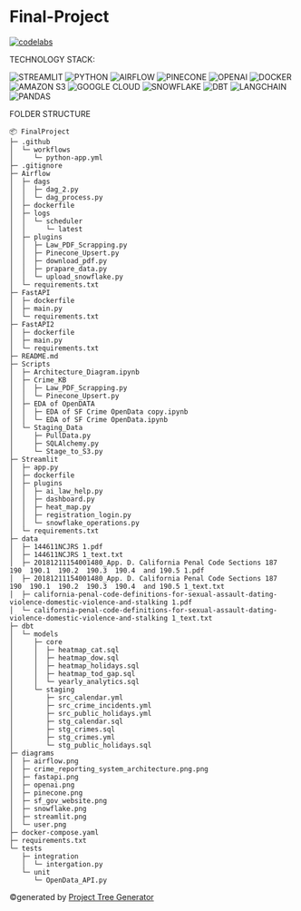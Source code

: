 # Final-Project

[![codelabs](https://img.shields.io/badge/codelabs-4285F4?style=for-the-badge&logo=codelabs&logoColor=white)](https://codelabs-preview.appspot.com/?file_id=1xUfakw7LccMhvFhGFg9IFMVMT_t6iD20rxPMDuDIyWA#0)

TECHNOLOGY STACK:

![STREAMLIT](https://camo.githubusercontent.com/121d8055ce25931b33557341b1397ec6721dca05b7f07978cbf3c9b9f4509b13/68747470733a2f2f696d672e736869656c64732e696f2f62616467652f53747265616d6c69742d4646344234423f7374796c653d666f722d7468652d6261646765266c6f676f3d73747265616d6c6974266c6f676f436f6c6f723d7768697465)
![PYTHON](https://camo.githubusercontent.com/9b071a101345849864a7ceb6b7f4fd417736f7cad1fe3c932bedfa09c2de43bc/68747470733a2f2f696d672e736869656c64732e696f2f62616467652f507974686f6e2d3442384242453f7374796c653d666f722d7468652d6261646765266c6f676f3d707974686f6e266c6f676f436f6c6f723d79656c6c6f77)
![AIRFLOW](https://camo.githubusercontent.com/90283584a4d10128fab5d50234c7e8c51890dca9fba7a2eed2c134c4ff3d9650/68747470733a2f2f696d672e736869656c64732e696f2f62616467652f4170616368655f416972666c6f772d3030413745313f7374796c653d666f722d7468652d6261646765266c6f676f3d6170616368652d616972666c6f77266c6f676f436f6c6f723d7768697465)
![PINECONE](https://camo.githubusercontent.com/f7ca013f24dd4af1198ae37273a586f4e542e1956d1ae01fe998b8c443bd8d85/68747470733a2f2f696d672e736869656c64732e696f2f62616467652f50696e65636f6e652d3635353846353f7374796c653d666f722d7468652d6261646765266c6f676f3d70696e65636f6e65266c6f676f436f6c6f723d7768697465)
![OPENAI](https://camo.githubusercontent.com/6c106082ea01116c5ddf8065ec79dbedfec28163d581b036c0768d0329e76776/68747470733a2f2f696d672e736869656c64732e696f2f62616467652f4f70656e41492d3431323939313f7374796c653d666f722d7468652d6261646765266c6f676f3d6f70656e6169266c6f676f436f6c6f723d7768697465)
![DOCKER](https://camo.githubusercontent.com/e20a054f7480fe4d651329ca4d15dc16767671ea36971dfca72ccf90413d615a/68747470733a2f2f696d672e736869656c64732e696f2f62616467652f446f636b65722d3064623765643f7374796c653d666f722d7468652d6261646765266c6f676f3d646f636b6572266c6f676f436f6c6f723d7768697465)
![AMAZON S3](https://camo.githubusercontent.com/e2797019197ecc78e7b0b1242100f9d536442d89c10a06f8bc3813d428d7f8f3/68747470733a2f2f696d672e736869656c64732e696f2f62616467652f416d617a6f6e5f53332d4637434131383f7374796c653d666f722d7468652d6261646765266c6f676f3d616d617a6f6e2d7333266c6f676f436f6c6f723d7768697465)
![GOOGLE CLOUD](https://camo.githubusercontent.com/9bd9f9218a1c67f5069d37db967e8857b18e34acece18ea1a05333412951e993/68747470733a2f2f696d672e736869656c64732e696f2f62616467652f476f6f676c655f436c6f75642d3432383546343f7374796c653d666f722d7468652d6261646765266c6f676f3d676f6f676c65636c6f7564266c6f676f436f6c6f723d7768697465)
![SNOWFLAKE](https://camo.githubusercontent.com/dc35a1d40a4c61e5b08851b29a05998c1150fa48e739484e1087bdd6ac9ac6b1/68747470733a2f2f696d672e736869656c64732e696f2f62616467652f536e6f77666c616b652d3239423545383f7374796c653d666f722d7468652d6261646765266c6f676f3d736e6f77666c616b65266c6f676f436f6c6f723d7768697465)
![DBT](https://camo.githubusercontent.com/dbeb8520391260afb376555c2e6a5802e104bff96186cd2732c595f4a6b8f164/68747470733a2f2f696d672e736869656c64732e696f2f62616467652f4442542d4646363934423f7374796c653d666f722d7468652d6261646765266c6f676f3d646274266c6f676f436f6c6f723d7768697465)
![LANGCHAIN](https://camo.githubusercontent.com/43557a1c02764369679ec7edbb92177897dce39db30d30bfea10c9c758d5741f/68747470733a2f2f696d672e736869656c64732e696f2f62616467652f4c616e67636861696e2d253343434f4c4f525f434f44452533453f7374796c653d666f722d7468652d6261646765266c6f676f436f6c6f723d7768697465)
![PANDAS](https://camo.githubusercontent.com/a38f77f5b33450d816dc95e4ac3f2fd9aad080d2bb6b4c54c85a79fcf3b8f8f8/68747470733a2f2f696d672e736869656c64732e696f2f62616467652f50616e6461732d3135303435383f7374796c653d666f722d7468652d6261646765266c6f676f3d70616e646173266c6f676f436f6c6f723d7768697465)


FOLDER STRUCTURE 
```
📦 FinalProject
├─ .github
│  └─ workflows
│     └─ python-app.yml
├─ .gitignore
├─ Airflow
│  ├─ dags
│  │  ├─ dag_2.py
│  │  └─ dag_process.py
│  ├─ dockerfile
│  ├─ logs
│  │  └─ scheduler
│  │     └─ latest
│  ├─ plugins
│  │  ├─ Law_PDF_Scrapping.py
│  │  ├─ Pinecone_Upsert.py
│  │  ├─ download_pdf.py
│  │  ├─ prapare_data.py
│  │  └─ upload_snowflake.py
│  └─ requirements.txt
├─ FastAPI
│  ├─ dockerfile
│  ├─ main.py
│  └─ requirements.txt
├─ FastAPI2
│  ├─ dockerfile
│  ├─ main.py
│  └─ requirements.txt
├─ README.md
├─ Scripts
│  ├─ Architecture_Diagram.ipynb
│  ├─ Crime_KB
│  │  ├─ Law_PDF_Scrapping.py
│  │  └─ Pinecone_Upsert.py
│  ├─ EDA of OpenDATA
│  │  ├─ EDA of SF Crime OpenData copy.ipynb
│  │  └─ EDA of SF Crime OpenData.ipynb
│  └─ Staging_Data
│     ├─ PullData.py
│     ├─ SQLAlchemy.py
│     └─ Stage_to_S3.py
├─ Streamlit
│  ├─ app.py
│  ├─ dockerfile
│  ├─ plugins
│  │  ├─ ai_law_help.py
│  │  ├─ dashboard.py
│  │  ├─ heat_map.py
│  │  ├─ registration_login.py
│  │  └─ snowflake_operations.py
│  └─ requirements.txt
├─ data
│  ├─ 144611NCJRS 1.pdf
│  ├─ 144611NCJRS 1_text.txt
│  ├─ 20181211154001480_App. D. California Penal Code Sections 187  190  190.1  190.2  190.3  190.4  and 190.5 1.pdf
│  ├─ 20181211154001480_App. D. California Penal Code Sections 187  190  190.1  190.2  190.3  190.4  and 190.5 1_text.txt
│  ├─ california-penal-code-definitions-for-sexual-assault-dating-violence-domestic-violence-and-stalking 1.pdf
│  └─ california-penal-code-definitions-for-sexual-assault-dating-violence-domestic-violence-and-stalking 1_text.txt
├─ dbt
│  └─ models
│     ├─ core
│     │  ├─ heatmap_cat.sql
│     │  ├─ heatmap_dow.sql
│     │  ├─ heatmap_holidays.sql
│     │  ├─ heatmap_tod_gap.sql
│     │  └─ yearly_analytics.sql
│     └─ staging
│        ├─ src_calendar.yml
│        ├─ src_crime_incidents.yml
│        ├─ src_public_holidays.yml
│        ├─ stg_calendar.sql
│        ├─ stg_crimes.sql
│        ├─ stg_crimes.yml
│        └─ stg_public_holidays.sql
├─ diagrams
│  ├─ airflow.png
│  ├─ crime_reporting_system_architecture.png.png
│  ├─ fastapi.png
│  ├─ openai.png
│  ├─ pinecone.png
│  ├─ sf_gov_website.png
│  ├─ snowflake.png
│  ├─ streamlit.png
│  └─ user.png
├─ docker-compose.yaml
├─ requirements.txt
└─ tests
   ├─ integration
   │  └─ intergation.py
   └─ unit
      └─ OpenData_API.py
```
©generated by [Project Tree Generator](https://woochanleee.github.io/project-tree-generator)

